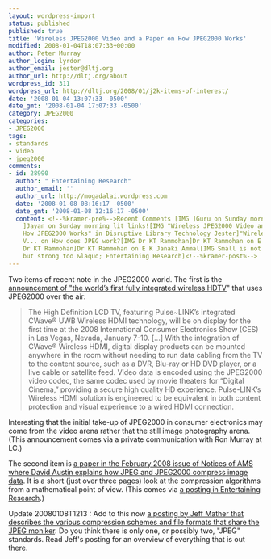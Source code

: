```yaml
---
layout: wordpress-import
status: published
published: true
title: 'Wireless JPEG2000 Video and a Paper on How JPEG2000 Works'
modified: 2008-01-04T18:07:33+00:00
author: Peter Murray
author_login: lyrdor
author_email: jester@dltj.org
author_url: http://dltj.org/about
wordpress_id: 311
wordpress_url: http://dltj.org/2008/01/j2k-items-of-interest/
date: '2008-01-04 13:07:33 -0500'
date_gmt: '2008-01-04 17:07:33 -0500'
category: JPEG2000
categories:
- JPEG2000
tags:
- standards
- video
- jpeg2000
comments:
- id: 28990
  author: " Entertaining Research"
  author_email: ''
  author_url: http://mogadalai.wordpress.com
  date: '2008-01-08 08:16:17 -0500'
  date_gmt: '2008-01-08 12:16:17 -0500'
  content: <!--%kramer-pre%-->Recent Comments [IMG ]Guru on Sunday morning lit links![IMG
    ]Jayan on Sunday morning lit links![IMG "Wireless JPEG2000 Video and a Paper on
    How JPEG2000 Works" in Disruptive Library Technology Jester]"Wireless JPEG2000
    V... on How does JPEG work?[IMG Dr KT Rammohan]Dr KT Rammohan on E K Janaki Ammal[IMG
    Dr KT Rammohan]Dr KT Rammohan on E K Janaki Ammal[IMG Small is not just beautiful
    but strong too &laquo; Entertaining Research]<!--%kramer-post%-->
---
```

<p>Two items of recent note in the JPEG2000 world.  The first is the <a href="http://www.businesswire.com/news/google/20080103005812/en" title="Press release">announcement of "the world&rsquo;s first fully integrated wireless HDTV</a>" that uses JPEG2000 over the air:<br />
<blockquote>The High Definition LCD TV, featuring Pulse~LINK&rsquo;s integrated CWave&reg; UWB Wireless HDMI technology, will be on display for the first time at the 2008 International Consumer Electronics Show (CES) in Las Vegas, Nevada, January 7-10. [...] With the integration of CWave&reg; Wireless HDMI, digital display products can be mounted anywhere in the room without needing to run data cabling from the TV to the content source, such as a DVR, Blu-ray or HD DVD player, or a live cable or satellite feed. Video data is encoded using the JPEG2000 video codec, the same codec used by movie theaters for &ldquo;Digital Cinema,&rdquo; providing a secure high quality HD experience. Pulse-LINK&rsquo;s Wireless HDMI solution is engineered to be equivalent in both content protection and visual experience to a wired HDMI connection.</p></blockquote>
<p>Interesting that the initial take-up of JPEG2000 in consumer electronics may come from the video arena rather that the still image photography arena.  (This announcement comes via a private communication with Ron Murray at LC.)</p>
<p>The second item is <a href="http://www.ams.org/notices/200802/tx080200226p.pdf" title="&#039;What is JPEG?&#039;">a paper in the February 2008 issue of Notices of AMS where David Austin explains how JPEG and JPEG2000 compress image data</a>.  It is a short (just over three pages) look at the compression algorithms from a mathematical point of view.  (This comes via <a href="http://mogadalai.wordpress.com/2008/01/02/how-does-jpeg-work/" title="&#039;How does JPEG work?&#039; in Entertaining Research">a posting in Entertaining Research</a>.)</p>
<p>Update 20080108T1213 : Add to this now <a href="http://jeffmatherphotography.com/dispatches/2008/01/the-jpeg-family-circus/" title="&#039;The JPEG Family Circus&#039; in Jeff Mather&#8217;s Dispatches">a posting by Jeff Mather that describes the various compression schemes and file formats that share the JPEG moniker</a>.  Do you think there is only one, or possibly two, "JPEG" standards.  Read Jeff's posting for an overview of everything that is out there.</p>
